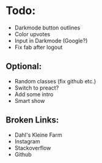# Todo:

- Darkmode button outlines
- Color upvotes
- Input in Darkmode (Google?)
- Fix fab after logout

## Optional:

- Random classes (fix github etc.)
- Switch to preact?
- Add some intro
- Smart show

## Broken Links:

- Dahl's Kleine Farm
- Instagram
- Stackoverflow
- Github
